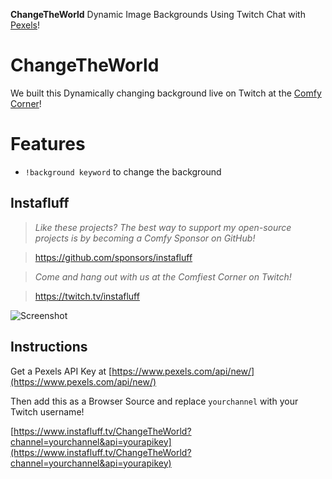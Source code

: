**ChangeTheWorld** Dynamic Image Backgrounds Using Twitch Chat with [Pexels](https://www.pexels.com/)!

# ChangeTheWorld
We built this Dynamically changing background live on Twitch at the [Comfy Corner](https://twitch.tv/instafluff)!

# Features
- `!background keyword` to change the background

## Instafluff ##
> *Like these projects? The best way to support my open-source projects is by becoming a Comfy Sponsor on GitHub!*

> https://github.com/sponsors/instafluff

> *Come and hang out with us at the Comfiest Corner on Twitch!*

> https://twitch.tv/instafluff

![Screenshot](https://www.instafluff.tv/ChangeTheWorld/screenshot.png "ChangeTheWorld Screenshot")

## Instructions ##

Get a Pexels API Key at [https://www.pexels.com/api/new/](https://www.pexels.com/api/new/)

Then add this as a Browser Source and replace `yourchannel` with your Twitch username!

[https://www.instafluff.tv/ChangeTheWorld?channel=yourchannel&api=yourapikey](https://www.instafluff.tv/ChangeTheWorld?channel=yourchannel&api=yourapikey)
